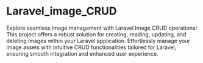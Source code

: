 # Laravel_image_CRUD
Explore seamless image management with Laravel Image CRUD operations! This project offers a robust solution for creating, reading, updating, and deleting images within your Laravel application. Effortlessly manage your image assets with intuitive CRUD functionalities tailored for Laravel, ensuring smooth integration and enhanced user experience.

